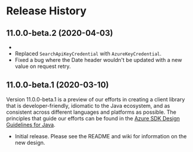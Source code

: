 # Release History

## 11.0.0-beta.2 (2020-04-03)
- 
- Replaced `SearchApiKeyCredential` with `AzureKeyCredential`.
- Fixed a bug where the Date header wouldn't be updated with a new value on request retry.

## 11.0.0-beta.1 (2020-03-10)

Version 11.0.0-beta.1 is a preview of our efforts in creating a client library that is developer-friendly, idiomatic 
to the Java ecosystem, and as consistent across different languages and platforms as possible. The principles that guide 
our efforts can be found in the [Azure SDK Design Guidelines for Java](https://azure.github.io/azure-sdk/java_introduction.html).

- Initial release. Please see the README and wiki for information on the new design.
